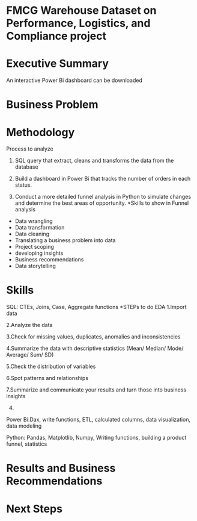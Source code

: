 # FMCG Warehouse Dataset on Performance, Logistics, and Compliance project
# Executive Summary
An interactive Power Bi dashboard can be downloaded
# Business Problem
# Methodology
Process to analyze
1. SQL query that extract, cleans and transforms the data from the database

2. Build a dashboard in Power Bi that tracks the number of orders in each status.

3. Conduct a more detailed funnel analysis in Python to simulate changes and determine the best areas of opportunity.
  *Skills to show in Funnel analysis
  - Data wrangling
  - Data transformation
  - Data cleaning
  - Translating a business problem into data
  - Project scoping
  - developing insights
  - Business recommendations
  - Data storytelling

# Skills
SQL: CTEs, Joins, Case, Aggregate functions
  *STEPs to do EDA
  1.Import data

  2.Analyze the data

  3.Check for missing values, duplicates, anomalies and inconsistencies

  4.Summarize the data with descriptive statistics (Mean/ Median/ Mode/ Average/ Sum/ SD)

  5.Check the distribution of variables

  6.Spot patterns and relationships

  7.Summarize and communicate your results and turn those into business insights


4.

Power Bi:Dax, write functions, ETL, calculated columns, data visualization, data modeling

Python: Pandas, Matplotlib, Numpy, Writing functions, building a product funnel, statistics

# Results and Business Recommendations
# Next Steps
